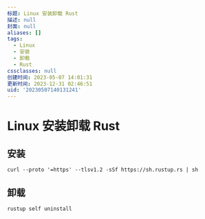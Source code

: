 ```yaml
---
标题: Linux 安装卸载 Rust
描述: null
封面: null
aliases: []
tags:
  - Linux
  - 安装
  - 卸载
  - Rust
cssclasses: null
创建时间: 2023-05-07 14:01:31
更新时间: 2023-12-31 02:46:51
uid: '20230507140131241'
---
```


# Linux 安装卸载 Rust

## 安装

```shell
curl --proto '=https' --tlsv1.2 -sSf https://sh.rustup.rs | sh
```

## 卸载

```shell
rustup self uninstall
```


